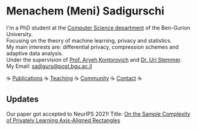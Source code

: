 # Menachem (Meni) Sadigurschi
I'm a PhD student at the [Computer Science department](http://in.bgu.ac.il/en/natural_science/cs/Pages/default.aspx) of the Ben-Gurion University.  
Focusing on the theory of machine learning, privacy and statistics.  
My main interests are: differential privacy, compression schemes and adaptive data analysis.  
Under the supervision of [Prof. Aryeh Kontorovich](https://www.cs.bgu.ac.il/~karyeh/) and [Dr. Uri Stemmer](https://www.uri.co.il/).  
My Email: [sadigurs@post.bgu.ac.il](mailto:sadigurs@post.bgu.ac.il)

☕  [Publications](publications.md)  ☕  [Teaching](teaching.md)  ☕  [Community](community.md)  ☕  [Contact](contact.md)  ☕ 

## Updates
Our paper got accepted to NeurIPS 2021!
Title: [On the Sample Complexity of Privately Learning Axis-Aligned Rectangles](https://arxiv.org/abs/2107.11526)
